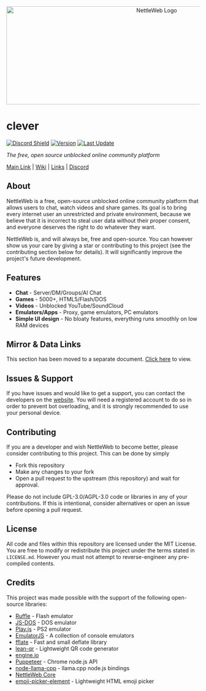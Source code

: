 <div align="center"><a href="https://nettleweb.com/" target="_blank" rel="noopener nofollow"><img src="https://nettleweb.com/res/logo.svg" width="768" height="256" draggable="false" alt="NettleWeb Logo" /></a></div>

# clever
[![Discord Shield](https://img.shields.io/discord/998658232207814667?style=for-the-badge&logo=Discord&logoColor=%23ffffff&label=Discord&labelColor=%23303030&color=%23004080
)](https://discord.gg/djdH3kVd4v) [![Version](https://img.shields.io/github/manifest-json/v/nettleweb/nettleweb?style=for-the-badge&label=Version&labelColor=%23303030)](https://nettleweb.com/) [![Last Update](https://img.shields.io/github/last-commit/nettleweb/nettleweb?style=for-the-badge&label=Last%20Update&labelColor=%23303030&color=%23004080)](https://nettleweb.com/)

*The free, open source unblocked online community platform*

[Main Link](clever.github.io) | [Wiki](../../wiki) | [Links](../../wiki/Mirror-Links) | [Discord](https://discord.gg/djdH3kVd4v)

## About
NettleWeb is a free, open-source unblocked online community platform that allows users to chat, watch videos and share games. Its goal is to bring every internet user an unrestricted and private environment, because we believe that it is incorrect to steal user data without their proper consent, and everyone deserves the right to do whatever they want.

NettleWeb is, and will always be, free and open-source. You can however show us your care by giving a star or contributing to this project (see the contributing section below for details). It will significantly improve the project's future development.

## Features
- **Chat** - Server/DM/Groups/AI Chat
- **Games** - 5000+, HTML5/Flash/DOS
- **Videos** - Unblocked YouTube/SoundCloud
- **Emulators/Apps** - Proxy, game emulators, PC emulators
- **Simple UI design** - No bloaty features, everything runs smoothly on low RAM devices

## Mirror & Data Links
This section has been moved to a separate document. [Click here](../../wiki/Mirror-Links) to view.

## Issues & Support
If you have issues and would like to get a support, you can contact the developers on the [website](https://nettleweb.com/@anonymous). You will need a registered account to do so in order to prevent bot overloading, and it is strongly recommended to use your personal device.

## Contributing
If you are a developer and wish NettleWeb to become better, please consider contributing to this project. This can be done by simply
 - Fork this repository
 - Make any changes to your fork
 - Open a pull request to the upstream (this repository) and wait for approval.

Please do not include GPL-3.0/AGPL-3.0 code or libraries in any of your contributions. If this is intentional, consider alternatives or open an issue before opening a pull request.

## License
All code and files within this repository are licensed under the MIT License. You are free to modify or redistribute this project under the terms stated in `LICENSE.md`. However you must not attempt to reverse-engineer any pre-compiled contents.

## Credits
This project was made possible with the support of the following open-source libraries:
- [Ruffle](https://github.com/ruffle-rs/ruffle) - Flash emulator
- [JS-DOS](https://github.com/caiiiycuk/js-dos) - DOS emulator
- [Play.js](https://github.com/jpd002/Play-) - PS2 emulator
- [EmulatorJS](https://github.com/EmulatorJS/EmulatorJS) - A collection of console emulators
- [fflate](https://github.com/101arrowz/fflate) - Fast and small deflate library
- [lean-qr](https://www.npmjs.com/package/lean-qr) - Lightweight QR code generator
- [engine.io](https://www.npmjs.com/package/engine.io)
- [Puppeteer](https://github.com/puppeteer/puppeteer) - Chrome node.js API
- [node-llama-cpp](https://github.com/withcatai/node-llama-cpp) - llama.cpp node.js bindings
- [NettleWeb Core](https://github.com/nettleweb/nettleweb-core)
- [emoji-picker-element](https://github.com/nolanlawson/emoji-picker-element) - Lightweight HTML emoji picker
